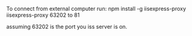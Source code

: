 To connect from external computer run:
	npm install -g iisexpress-proxy
	iisexpress-proxy 63202 to 81

assuming 63202 is the port you iss server is on.